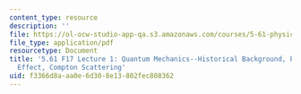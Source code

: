 ```yaml
---
content_type: resource
description: ''
file: https://ol-ocw-studio-app-qa.s3.amazonaws.com/courses/5-61-physical-chemistry-fall-2017/f3366d8aaa0e6d308e13802fec808362_MIT5_61F17_lec1.pdf
file_type: application/pdf
resourcetype: Document
title: '5.61 F17 Lecture 1: Quantum Mechanics--Historical Background, Photoelectric
  Effect, Compton Scattering'
uid: f3366d8a-aa0e-6d30-8e13-802fec808362
---
```

